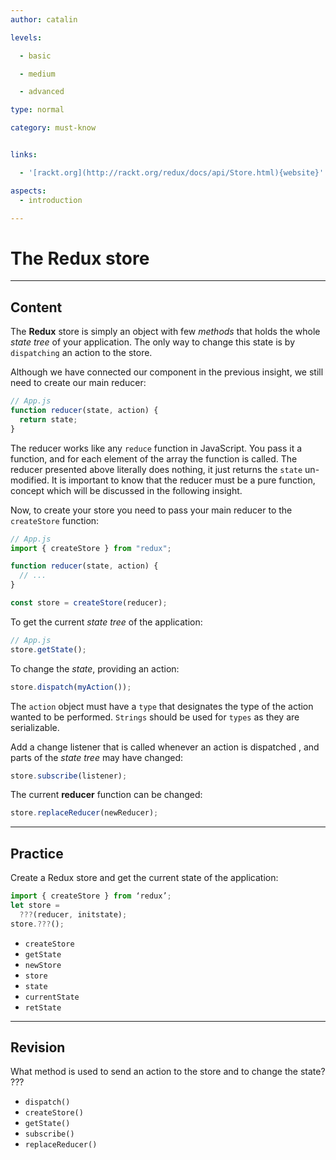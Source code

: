 ```yaml
---
author: catalin

levels:

  - basic

  - medium

  - advanced

type: normal

category: must-know


links:

  - '[rackt.org](http://rackt.org/redux/docs/api/Store.html){website}'

aspects:
  - introduction

---
```


# The Redux store

---
## Content

The **Redux** store is simply an object with few *methods* that holds the whole *state tree* of your application. The only way to change this state is by `dispatching` an action to the store.

Although we have connected our component in the previous insight, we still need to create our main reducer:

```js
// App.js
function reducer(state, action) {
  return state;
}
```

The reducer works like any `reduce` function in JavaScript. You pass it a function, and for each element of the array the function is called. The reducer presented above literally does nothing, it just returns the `state` un-modified. It is important to know that the reducer must be a pure function, concept which will be discussed in the following insight.

Now, to create your store you need to pass your main reducer to the `createStore` function:

```js
// App.js
import { createStore } from "redux";

function reducer(state, action) {
  // ...
}

const store = createStore(reducer);
```

To get the current *state tree* of the application:

```js
// App.js
store.getState();
```

To change the *state*, providing an action:

```javascript
store.dispatch(myAction());
```

The `action` object must have a `type` that designates the type of the action wanted to be performed. `Strings` should be used for `types` as they are serializable.

Add a change listener that is called whenever an action is dispatched , and parts of the *state tree* may have changed:

```javascript
store.subscribe(listener);
```

The current **reducer** function can be changed:

```javascript
store.replaceReducer(newReducer);
```

---
## Practice

Create a Redux store and get the current state of the application:

```js
import { createStore } from ‘redux’;
let store =
  ???(reducer, initstate);
store.???();
```

* `createStore`
* `getState`
* `newStore`
* `store`
* `state`
* `currentState`
* `retState`

---
## Revision

What method is used to send an action to the store and to change the state?
???

* `dispatch()`
* `createStore()`
* `getState()`
* `subscribe()`
* `replaceReducer()`


